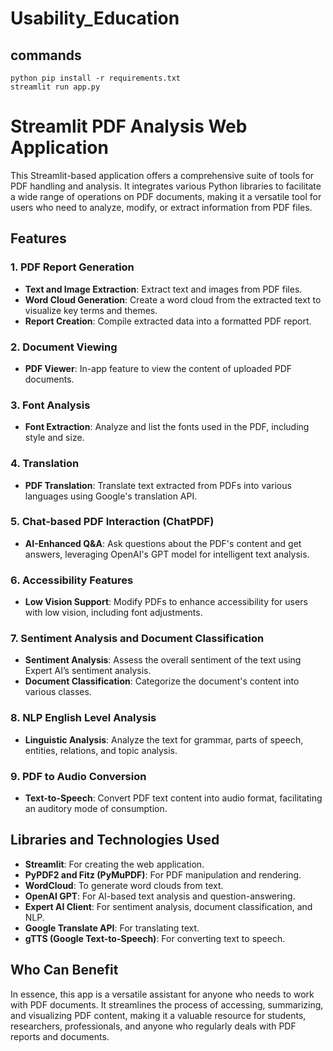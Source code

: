 # Usability_Education

## commands
```
python pip install -r requirements.txt
streamlit run app.py
```

# Streamlit PDF Analysis Web Application

This Streamlit-based application offers a comprehensive suite of tools for PDF handling and analysis. It integrates various Python libraries to facilitate a wide range of operations on PDF documents, making it a versatile tool for users who need to analyze, modify, or extract information from PDF files.

## Features

### 1. **PDF Report Generation**
   - **Text and Image Extraction**: Extract text and images from PDF files.
   - **Word Cloud Generation**: Create a word cloud from the extracted text to visualize key terms and themes.
   - **Report Creation**: Compile extracted data into a formatted PDF report.

### 2. **Document Viewing**
   - **PDF Viewer**: In-app feature to view the content of uploaded PDF documents.

### 3. **Font Analysis**
   - **Font Extraction**: Analyze and list the fonts used in the PDF, including style and size.

### 4. **Translation**
   - **PDF Translation**: Translate text extracted from PDFs into various languages using Google's translation API.

### 5. **Chat-based PDF Interaction (ChatPDF)**
   - **AI-Enhanced Q&A**: Ask questions about the PDF's content and get answers, leveraging OpenAI's GPT model for intelligent text analysis.

### 6. **Accessibility Features**
   - **Low Vision Support**: Modify PDFs to enhance accessibility for users with low vision, including font adjustments.

### 7. **Sentiment Analysis and Document Classification**
   - **Sentiment Analysis**: Assess the overall sentiment of the text using Expert AI’s sentiment analysis.
   - **Document Classification**: Categorize the document's content into various classes.

### 8. **NLP English Level Analysis**
   - **Linguistic Analysis**: Analyze the text for grammar, parts of speech, entities, relations, and topic analysis.

### 9. **PDF to Audio Conversion**
   - **Text-to-Speech**: Convert PDF text content into audio format, facilitating an auditory mode of consumption.

## Libraries and Technologies Used

- **Streamlit**: For creating the web application.
- **PyPDF2 and Fitz (PyMuPDF)**: For PDF manipulation and rendering.
- **WordCloud**: To generate word clouds from text.
- **OpenAI GPT**: For AI-based text analysis and question-answering.
- **Expert AI Client**: For sentiment analysis, document classification, and NLP.
- **Google Translate API**: For translating text.
- **gTTS (Google Text-to-Speech)**: For converting text to speech.
  
## Who Can Benefit

In essence, this app is a versatile assistant for anyone who needs to work with PDF documents. It streamlines the process of accessing, summarizing, and visualizing PDF content, making it a valuable resource for students, researchers, professionals, and anyone who regularly deals with PDF reports and documents.
